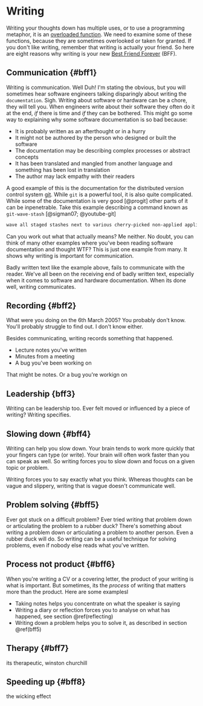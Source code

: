# Writing

Writing your thoughts down has multiple uses, or to use a programming metaphor, it is an [overloaded function](https://en.wikipedia.org/wiki/Function_overloading). We need to examine some of these functions, because they are sometimes overlooked or taken for granted. If you don't like writing, remember that writing is actually your friend. So here are eight reasons why writing is your new [Best Friend Forever](https://en.wikipedia.org/wiki/Best_friends_forever) (BFF). 

## Communication {#bff1}

Writing is communication. Well Duh! I'm stating the obvious, but you will sometimes hear software engineers talking disparingly about writing the `documentation`. Sigh.  Writing about software or hardware can be a chore, they will tell you. When engineers write about their software they often do it at the end, *if* there is time and *if* they can be bothered. This might go some way to explaining why some software documentation is so bad because:

* It is probably written as an afterthought or in a hurry
* It might not be authored by the person who designed or built the software
* The documentation may be describing complex processes or abstract concepts
* It has been translated and mangled from another language and something has been lost in translation
* The author may lack empathy with their readers 

A good example of this is the documentation for the distributed version control system [git](https://en.wikipedia.org/wiki/Git). While `git` is a powerful tool, it is also quite complicated. While some of the documentation is very good [@progit] other parts of it can be inpenetrable. Take this example describing a command known as `git-wave-stash` [@sigman07; @youtube-git]

```md
wave all staged stashes next to various cherry-picked non-applied applied trees
```

Can you work out what that actually means? Me neither. No doubt, you can think of many other examples where you've been reading software documentation and thought WTF? This is just one example from many. It shows why writing is important for communication. 

Badly written text like the example above, fails to communicate with the reader. We've all been on the receiving end of badly written text, especially when it comes to software and hardware documentation. When its done well, writing communicates. 




## Recording {#bff2}

What were you doing on the 6th March 2005? You probably don't know. You'll probably struggle to find out. I don't know either. 

Besides communicating, writing records something that happened. 

* Lecture notes you've written
* Minutes from a meeting 
* A bug you've been working on 

That might be notes. Or a bug you're workign on 

## Leadership {bff3}

Writing can be leadership too. Ever felt moved or influenced by a piece of writing? Writing specifies.

## Slowing down {#bff4}

Writing can help you slow down. Your brain tends to work more quickly that your fingers can type (or write). Your brain will often work faster than you can speak as well. So writing forces you to slow down and focus on a given topic or problem. 

Writing forces you to say exactly what you think. Whereas thoughts can be vague and slippery, writing that is vague doesn't communicate well. 


## Problem solving {#bff5}

Ever got stuck on a difficult problem? Ever tried writing that problem down or articulating the problem to a rubber duck? There's something about writing a problem down or articulating a problem to another person. Even a rubber duck will do. So writing can be a useful technique for solving problems, even if nobody else reads what you've written. 



## Process not product {#bff6}

When you're writing a CV or a covering letter, the product of your writing is what is important. But sometimes, its the *process* of writing that matters more than the product. Here are some examplesl 

* Taking notes helps you concentrate on what the speaker is saying 
* Writing a diary or reflection forces you to analyse on what has happened, see section \@ref(reflecting)
* Writing down a problem helps you to solve it, as described in  section \@ref(bff5)

## Therapy {#bff7}

its therapeutic, winston churchill 

## Speeding up {#bff8}

the wicking effect 

